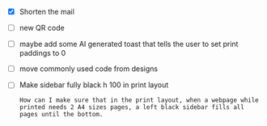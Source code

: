 
- [x] Shorten the mail
- [ ] new QR code
- [ ] maybe add some AI generated toast that tells the user to set print paddings to 0
- [ ] move commonly used code from designs
- [ ] Make sidebar fully black h 100 in print layout

  ```
  How can I make sure that in the print layout, when a webpage while printed needs 2 A4 sizes pages, a left black sidebar fills all pages until the bottom.
  ```
